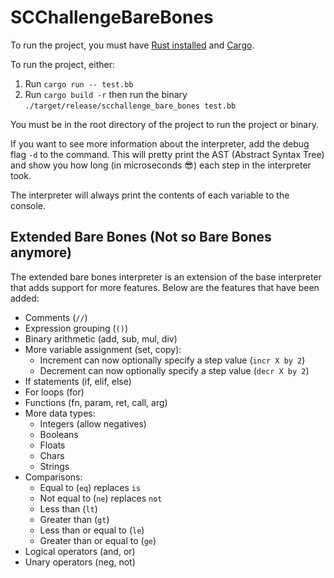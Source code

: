 # SCChallengeBareBones

To run the project, you must have [Rust installed](https://rust-lang.org/tools/install/) and [Cargo](https://doc.rust-lang.org/cargo/getting-started/installation.html).

To run the project, either:

1. Run `cargo run -- test.bb`
2. Run `cargo build -r` then run the binary `./target/release/scchallenge_bare_bones test.bb`

You must be in the root directory of the project to run the project or binary.

If you want to see more information about the interpreter, add the debug flag `-d` to the command.
This will pretty print the AST (Abstract Syntax Tree) and show you how long (in microseconds 😎) each step in the interpreter took.

The interpreter will always print the contents of each variable to the console.

## Extended Bare Bones (Not so Bare Bones anymore)

The extended bare bones interpreter is an extension of the base interpreter that adds support for more features.
Below are the features that have been added:

- Comments (`//`)
- Expression grouping (`()`)
- Binary arithmetic (add, sub, mul, div)
- More variable assignment (set, copy):
  - Increment can now optionally specify a step value (`incr X by 2`)
  - Decrement can now optionally specify a step value (`decr X by 2`)
- If statements (if, elif, else)
- For loops (for)
- Functions (fn, param, ret, call, arg)
- More data types:
  - Integers (allow negatives)
  - Booleans
  - Floats
  - Chars
  - Strings
- Comparisons:
  - Equal to (`eq`) replaces `is`
  - Not equal to (`ne`) replaces `not`
  - Less than (`lt`)
  - Greater than (`gt`)
  - Less than or equal to (`le`)
  - Greater than or equal to (`ge`)
- Logical operators (and, or)
- Unary operators (neg, not)
